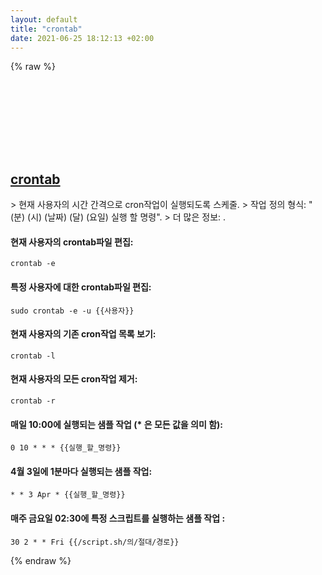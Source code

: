 ```yaml
---
layout: default
title: "crontab"
date: 2021-06-25 18:12:13 +02:00
---
```

{% raw %}
<h2 id="crontab">
  <a href="/ko/common/crontab.html">crontab</a> <a href="#crontab"><svg class="icon">
    <use href="/assets/images/unicode_sprite.svg#link" />
  </svg></a>
</h2>
> 현재 사용자의 시간 간격으로 cron작업이 실행되도록 스케줄.
> 작업 정의 형식: "(분) (시) (날짜) (달) (요일) 실행 할 명령".
> 더 많은 정보: <https://manned.org/crontab>.

#### 현재 사용자의 crontab파일 편집:
```shell
crontab -e
```
#### 특정 사용자에 대한 crontab파일 편집:
```shell
sudo crontab -e -u {{사용자}}
```
#### 현재 사용자의 기존 cron작업 목록 보기:
```shell
crontab -l
```
#### 현재 사용자의 모든 cron작업 제거:
```shell
crontab -r
```
#### 매일 10:00에 실행되는 샘플 작업 (* 은 모든 값을 의미 함):
```shell
0 10 * * * {{실행_할_명령}}
```
#### 4월 3일에 1분마다 실행되는 샘플 작업:
```shell
* * 3 Apr * {{실행_할_명령}}
```
#### 매주 금요일 02:30에 특정 스크립트를 실행하는 샘플 작업 :
```shell
30 2 * * Fri {{/script.sh/의/절대/경로}}
```
{% endraw %}